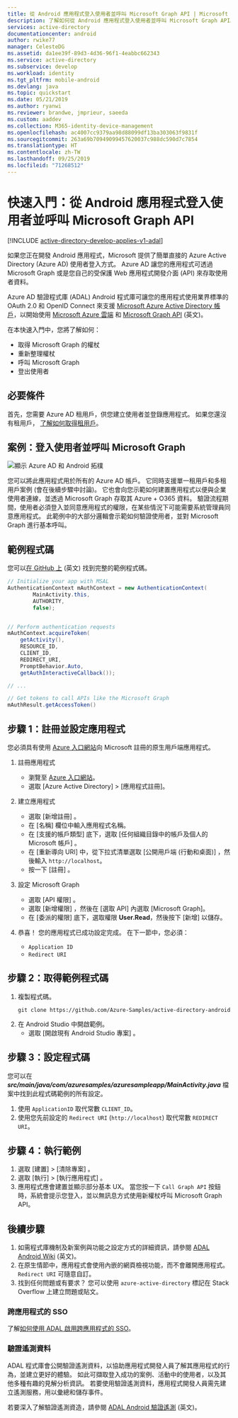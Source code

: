 ```yaml
---
title: 從 Android 應用程式登入使用者並呼叫 Microsoft Graph API | Microsoft Docs
description: 了解如何從 Android 應用程式登入使用者並呼叫 Microsoft Graph API。
services: active-directory
documentationcenter: android
author: rwike77
manager: CelesteDG
ms.assetid: da1ee39f-89d3-4d36-96f1-4eabbc662343
ms.service: active-directory
ms.subservice: develop
ms.workload: identity
ms.tgt_pltfrm: mobile-android
ms.devlang: java
ms.topic: quickstart
ms.date: 05/21/2019
ms.author: ryanwi
ms.reviewer: brandwe, jmprieur, saeeda
ms.custom: aaddev
ms.collection: M365-identity-device-management
ms.openlocfilehash: ac4007cc9379aa98d88099df13ba303063f9831f
ms.sourcegitcommit: 263a69b70949099457620037c988dc590d7c7854
ms.translationtype: HT
ms.contentlocale: zh-TW
ms.lasthandoff: 09/25/2019
ms.locfileid: "71268512"
---
```

# <a name="quickstart-sign-in-users-and-call-the-microsoft-graph-api-from-an-android-app"></a>快速入門：從 Android 應用程式登入使用者並呼叫 Microsoft Graph API

[!INCLUDE [active-directory-develop-applies-v1-adal](../../../includes/active-directory-develop-applies-v1-adal.md)]

如果您正在開發 Android 應用程式，Microsoft 提供了簡單直接的 Azure Active Directory (Azure AD) 使用者登入方式。 Azure AD 讓您的應用程式可透過 Microsoft Graph 或是您自己的受保護 Web 應用程式開發介面 (API) 來存取使用者資料。

Azure AD 驗證程式庫 (ADAL) Android 程式庫可讓您的應用程式使用業界標準的 OAuth 2.0 和 OpenID Connect 來支援 [Microsoft Azure Active Directory 帳戶](https://azure.microsoft.com/services/active-directory/)，以開始使用 [Microsoft Azure 雲端](https://azure.microsoft.com/free/cloud-services/) 和 [Microsoft Graph API](https://developer.microsoft.com/graph) \(英文\)。

在本快速入門中，您將了解如何：

* 取得 Microsoft Graph 的權杖
* 重新整理權杖
* 呼叫 Microsoft Graph
* 登出使用者

## <a name="prerequisites"></a>必要條件

首先，您需要 Azure AD 租用戶，供您建立使用者並登錄應用程式。 如果您還沒有租用戶， [了解如何取得租用戶](quickstart-create-new-tenant.md)。

## <a name="scenario-sign-in-users-and-call-the-microsoft-graph"></a>案例：登入使用者並呼叫 Microsoft Graph

![顯示 Azure AD 和 Android 拓樸](./media/quickstart-v1-android/active-directory-android-topology.png)

您可以將此應用程式用於所有的 Azure AD 帳戶。 它同時支援單一租用戶和多租用戶案例 (會在後續步驟中討論)。 它也會向您示範如何建置應用程式以便與企業使用者連線，並透過 Microsoft Graph 存取其 Azure + O365 資料。 驗證流程期間，使用者必須登入並同意應用程式的權限，在某些情況下可能需要系統管理員同意應用程式。 此範例中的大部分邏輯會示範如何驗證使用者，並對 Microsoft Graph 進行基本呼叫。

## <a name="sample-code"></a>範例程式碼

您可以[在 GitHub 上](https://github.com/Azure-Samples/active-directory-android) \(英文\) 找到完整的範例程式碼。

```Java
// Initialize your app with MSAL
AuthenticationContext mAuthContext = new AuthenticationContext(
        MainActivity.this,
        AUTHORITY,
        false);


// Perform authentication requests
mAuthContext.acquireToken(
    getActivity(),
    RESOURCE_ID,
    CLIENT_ID,
    REDIRECT_URI,
    PromptBehavior.Auto,
    getAuthInteractiveCallback());

// ...

// Get tokens to call APIs like the Microsoft Graph
mAuthResult.getAccessToken()
```

## <a name="step-1-register-and-configure-your-app"></a>步驟 1：註冊並設定應用程式

您必須具有使用 [Azure 入口網站](https://portal.azure.com)向 Microsoft 註冊的原生用戶端應用程式。

1. 註冊應用程式
    - 瀏覽至 [Azure 入口網站](https://aad.portal.azure.com)。
    - 選取 [Azure Active Directory] > [應用程式註冊]。

2. 建立應用程式
    - 選取 [新增註冊]  。
    - 在 [名稱]  欄位中輸入應用程式名稱。
    - 在 [支援的帳戶類型]  底下，選取 [任何組織目錄中的帳戶及個人的 Microsoft 帳戶]  。
    - 在 [重新導向 URI]  中，從下拉式清單選取 [公開用戶端 (行動和桌面)]  ，然後輸入 `http://localhost`。
    - 按一下 [註冊]  。

3. 設定 Microsoft Graph
    - 選取 [API 權限]  。
    - 選取 [新增權限]  ，然後在 [選取 API]  內選取 [Microsoft Graph]。
    - 在 [委派的權限]  底下，選取權限 **User.Read**，然後按下 [新增]  以儲存。        
    
4. 恭喜！ 您的應用程式已成功設定完成。 在下一節中，您必須：
    - `Application ID`
    - `Redirect URI`

## <a name="step-2-get-the-sample-code"></a>步驟 2：取得範例程式碼

1. 複製程式碼。
    ```
    git clone https://github.com/Azure-Samples/active-directory-android
    ```
2. 在 Android Studio 中開啟範例。
    - 選取 [開啟現有 Android Studio 專案]  。

## <a name="step-3-configure-your-code"></a>步驟 3：設定程式碼

您可以在 ***src/main/java/com/azuresamples/azuresampleapp/MainActivity.java*** 檔案中找到此程式碼範例的所有設定。

1. 使用 `ApplicationID` 取代常數 `CLIENT_ID`。
2. 使用您先前設定的 `Redirect URI` (`http://localhost`) 取代常數 `REDIRECT URI`。

## <a name="step-4-run-the-sample"></a>步驟 4：執行範例

1. 選取 [建置] > [清除專案]  。
2. 選取 [執行] > [執行應用程式]  。
3. 應用程式應會建置並顯示部分基本 UX。 當您按一下 `Call Graph API` 按鈕時，系統會提示您登入，並以無訊息方式使用新權杖呼叫 Microsoft Graph API。

## <a name="next-steps"></a>後續步驟

1. 如需程式庫機制及新案例與功能之設定方式的詳細資訊，請參閱 [ADAL Android Wiki](https://github.com/AzureAD/azure-activedirectory-library-for-android/wiki) \(英文\)。
2. 在原生情節中，應用程式會使用內嵌的網頁檢視功能，而不會離開應用程式。 `Redirect URI` 可隨意自訂。
3. 找到任何問題或有要求？ 您可以使用 `azure-active-directory` 標記在 Stack Overflow 上建立問題或貼文。

### <a name="cross-app-sso"></a>跨應用程式的 SSO

了解[如何使用 ADAL 啟用跨應用程式的 SSO](howto-v1-enable-sso-android.md)。

### <a name="auth-telemetry"></a>驗證遙測資料

ADAL 程式庫會公開驗證遙測資料，以協助應用程式開發人員了解其應用程式的行為，並建立更好的體驗。 如此可擷取登入成功的案例、活動中的使用者，以及其他多種有趣的見解分析資訊。 若要使用驗證遙測資料，應用程式開發人員需先建立遙測服務，用以彙總和儲存事件。

若要深入了解驗證遙測資造，請參閱 [ADAL Android 驗證遙測](https://github.com/AzureAD/azure-activedirectory-library-for-android/wiki/Telemetry) (英文)。
